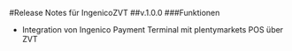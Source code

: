 #Release Notes für IngenicoZVT
##v.1.0.0
###Funktionen
- Integration von Ingenico Payment Terminal mit plentymarkets POS über ZVT

